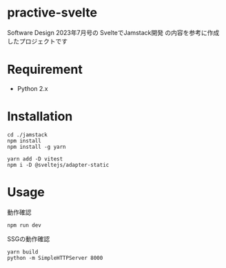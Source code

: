 # practive-svelte

Software Design 2023年7月号の SvelteでJamstack開発 の内容を参考に作成したプロジェクトです

# Requirement

- Python 2.x

# Installation

```
cd ./jamstack
npm install
npm install -g yarn

yarn add -D vitest
npm i -D @sveltejs/adapter-static
```

# Usage

動作確認

```
npm run dev
```

SSGの動作確認

```
yarn build
python -m SimpleHTTPServer 8000
```
